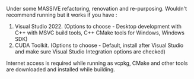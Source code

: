 Under some MASSIVE refactoring, renovation and re-purposing. 
Wouldn't recommend running but it works if you have :
1) Visual Studio 2022. (Options to choose - Desktop development with C++ with MSVC build tools, C++ CMake tools for Windows, Windows SDK)
2) CUDA Toolkit. (Options to choose - Default, install after Visual Studio and make sure Visual Studio Integration options are checked)

Internet access is required while running as vcpkg, CMake and other tools are downloaded and installed while building.
